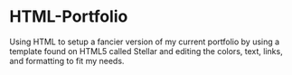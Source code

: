 # HTML-Portfolio
Using HTML to setup a fancier version of my current portfolio by using a template found on HTML5 called Stellar and editing the colors, text, links, and formatting to fit my needs.
